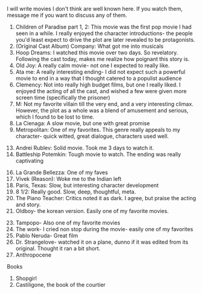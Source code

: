 
I will write movies I don't think are well known here. If you watch them, message me if you want to discuss any of them.

<!-- Here is a table

Year | Award | Category
-----|-------|--------
2014 | Emmy  | Won Outstanding Lead Actor in a miniseries or a movie
2015 | BAFTA | Nominated for Best Leading Actor for Sherlock
2014 | Satellite | Won Best Actor miniseries or television film
-->

1. Children of Paradise part 1, 2: This movie was the first pop movie I had seen in a while. I really enjoyed the character introductions- the people you'd least expect to drive the plot are later revealed to be protagonists.  
2. (Original Cast Album) Company: What got me into musicals
3. Hoop Dreams: I watched this movie over two days. So revelatory. Following the cast today, makes me realize how poignant this story is.
4. Old Joy: A really calm movie- not one I expected to really like. 
5. Ata me: A really interesting ending- I did not expect such a powerful movie to end in a way that I thought catered to a populist audience
6. Clemency: Not into really high budget films, but one I really liked. I enjoyed the acting of all the cast, and wished a few were given more screen time (specifically the prisoner)
7. M: Not my favorite villain till the very end, and a very interesting climax. However, the plot as a whole was a blend of amusement and serious, which I found to be lost to time.
8. La Cienaga: A slow movie, but one with great promise
9. Metropolitan: One of my favorites. This genre really appeals to my character- quick witted, great dialogue, characters used well.
<!-- 10. Roshomon: Classic- I dont think I get the appeal entirely.  -->
<!-- 11. Seven Samurai: Classic -->
<!-- 12. Ikiru: Classic -->
13. Andrei Rublev: Solid movie. Took me 3 days to watch it. 
14. Battleship Potemkin: Tough movie to watch. The ending was really captivating
<!-- 15. Jeanne Dielman, 23 quai du Commerce, 1080 Bruxelles: Really poignant -->
16. La Grande Bellezza: One of my faves
17. Vivek (Reason): Woke me to the Indian left
18. Paris, Texas: Slow, but interesting character development
19. 8 1/2: Really good. Slow, deep, thoughtful, meta.
20. The Piano Teacher: Critics noted it as dark. I agree, but praise the acting and story.
21. Oldboy- the korean version. Easily one of my favorite movies.
<!-- 22. Tokyo Story- havent watched the last 20 mins, but till then, again a favorite -->
23. Tampopo- Also one of my favorite movies
24. The work- I cried non stop during the movie- easily one of my favorites
25. Pablo Neruda- Great film 
26. Dr. Strangelove- watched it on a plane, dunno if it was edited from its original. Thought it ran a bit short.
27. Anthropocene

Books

1. Shopgirl
2. Castiligone, the book of the courtier
<!-- 2. The Road -->
<!-- 3. Underground Railroad -->
<!-- 4. Nine Stories by Salinger -->
<!-- 5. War and Peace -->
<!-- 6. In Search of Lost Time -->
<!-- 7. The Yellow Wallpaper -->
<!-- 8. Kafka by the Shore -->
<!-- 9. The trial, Kafka -->
<!-- 10. Castiligone, the book of the courtier -->
<!-- 11. Wendell Philips by Bartlett -->
<!-- 12. Humankind, Farb -->
